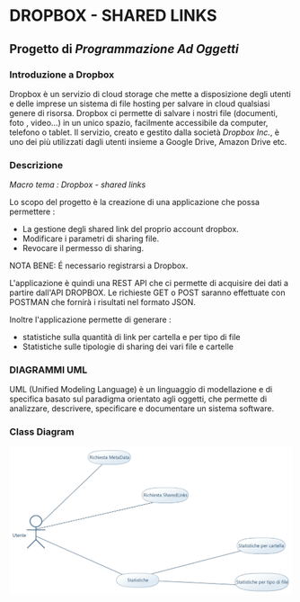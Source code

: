 # **DROPBOX - SHARED LINKS**


## Progetto di *Programmazione Ad Oggetti*


### Introduzione a Dropbox
Dropbox è un servizio di cloud storage che mette a disposizione degli utenti e delle imprese un sistema di file hosting per salvare in cloud qualsiasi genere di risorsa.
Dropbox ci permette di salvare i nostri file (documenti, foto , video...) in un unico spazio, facilmente accessibile da computer, telefono o tablet.
Il servizio, creato e gestito dalla società *Dropbox Inc.*, è uno dei più utilizzati dagli utenti insieme a Google Drive, Amazon Drive etc.


### Descrizione
*Macro tema : Dropbox - shared links*

Lo scopo del progetto è la creazione di una applicazione che possa permettere : 
* La gestione degli shared link del proprio account dropbox.
* Modificare i parametri di sharing file.
* Revocare il permesso di sharing.

NOTA BENE: É necessario registrarsi a Dropbox.


L'applicazione è quindi una REST API che ci permette di acquisire dei dati a partire dall'API DROPBOX.
Le richieste GET o POST saranno effettuate con POSTMAN che fornirà i risultati nel formato JSON.

Inoltre l'applicazione permette di generare : 
* statistiche sulla quantità di link per cartella e per tipo di file
* Statistiche sulle tipologie di sharing dei vari file e cartelle


### DIAGRAMMI UML

UML (Unified Modeling Language) è un linguaggio di modellazione e di specifica basato sul paradigma orientato agli oggetti, che permette di analizzare, descrivere, specificare e documentare un sistema software.


### Class Diagram
![Diagramma Classi](https://github.com/ErxhesDedja/ProgettoPAO/blob/main/%20UseCaseDiagram.jpg)
